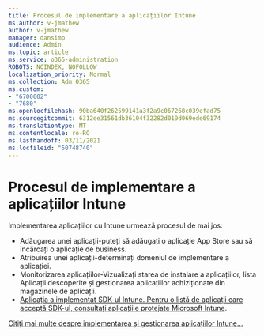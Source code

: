```yaml
---
title: Procesul de implementare a aplicațiilor Intune
ms.author: v-jmathew
author: v-jmathew
manager: dansimp
audience: Admin
ms.topic: article
ms.service: o365-administration
ROBOTS: NOINDEX, NOFOLLOW
localization_priority: Normal
ms.collection: Adm_O365
ms.custom:
- "6700002"
- "7680"
ms.openlocfilehash: 90ba640f262599141a3f2a9c067268c039efad75
ms.sourcegitcommit: 6312ee31561db36104f32282d019d069ede69174
ms.translationtype: MT
ms.contentlocale: ro-RO
ms.lasthandoff: 03/11/2021
ms.locfileid: "50748740"
---
```

# <a name="intune-app-deployment-process"></a>Procesul de implementare a aplicațiilor Intune

Implementarea aplicațiilor cu Intune urmează procesul de mai jos:

- Adăugarea unei aplicații-puteți să adăugați o aplicație App Store sau să încărcați o aplicație de business.
- Atribuirea unei aplicații-determinați domeniul de implementare a aplicației.
- Monitorizarea aplicațiilor-Vizualizați starea de instalare a aplicațiilor, lista Aplicații descoperite și gestionarea aplicațiilor achiziționate din magazinele de aplicații.
- [Aplicația a implementat SDK-ul Intune. Pentru o listă de aplicații care acceptă SDK-ul, consultați aplicațiile protejate Microsoft Intune](https://docs.microsoft.com/mem/intune/apps/apps-supported-intune-apps).

[Citiți mai multe despre implementarea și gestionarea aplicațiilor Intune...](https://docs.microsoft.com/mem/intune/apps/app-management)

